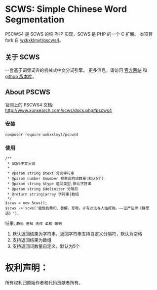 SCWS: Simple Chinese Word Segmentation
======================================
PSCWS4 是 SCWS 的纯 PHP 实现，SCWS 是 PHP 的一个 C 扩展。
本项目 fork 自 [wxkxklmyt/pscws4]。

[wxkxklmyt/pscws4]: https://github.com/wxkxklmyt/pscws4


关于 SCWS
---------
一套基于词频词典的机械式中文分词引擎。
更多信息，请访问 [官方网站][official] 和 [github 版本库][github-repo]。

[official]: http://www.xunsearch.com/scws/
[github-repo]: https://github.com/hightman/scws


About PSCWS
-----------
官网上的 PSCWS4 文档: http://www.xunsearch.com/scws/docs.php#pscws4


### 安装
```
composer require wxkxklmyt/pscws4
```

### 使用
```
/**
 * SCWS中文分词
 *
 * @param string $text 分词字符串
 * @param number $number 权重高的词数量(默认5个)
 * @param string $type 返回类型,默认字符串
 * @param string $delimiter 分隔符
 * @return string|array 字符串|数组
 */
$scws = new Scws();
$scws -> scws('能做到柔和、善解、忍辱，才有办法与人结好缘。——证严法师《静思语》');
```

结果: `静思 善解 法师 柔和 做到`

1. 默认返回结果为字符串，返回字符串支持自定义分隔符，默认为空格
2. 支持返回结果为数组
3. 支持返回词数量自定义，默认为5个


权利声明：
=========
所有权利归原始作者和代码贡献者所有。
